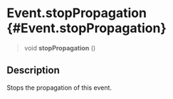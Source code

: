 Event.stopPropagation {#Event.stopPropagation}
=====================

> void **stopPropagation** ()

Description
-----------

Stops the propagation of this event.
